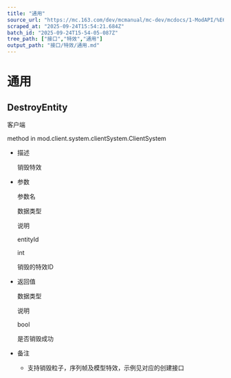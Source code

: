 ```yaml
---
title: "通用"
source_url: "https://mc.163.com/dev/mcmanual/mc-dev/mcdocs/1-ModAPI/%E6%8E%A5%E5%8F%A3/%E7%89%B9%E6%95%88/%E9%80%9A%E7%94%A8.html"
scraped_at: "2025-09-24T15:54:21.684Z"
batch_id: "2025-09-24T15-54-05-087Z"
tree_path: ["接口","特效","通用"]
output_path: "接口/特效/通用.md"
---
```


#  通用

##  DestroyEntity

客户端

method in mod.client.system.clientSystem.ClientSystem

*   描述
    
    销毁特效
    
*   参数
    
    参数名
    
    数据类型
    
    说明
    
    entityId
    
    int
    
    销毁的特效ID
    
*   返回值
    
    数据类型
    
    说明
    
    bool
    
    是否销毁成功
    
*   备注
    
    *   支持销毁粒子，序列帧及模型特效，示例见对应的创建接口